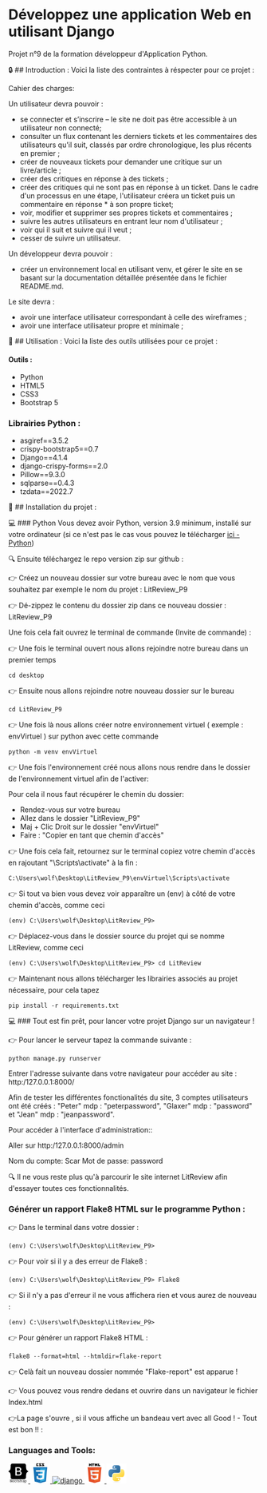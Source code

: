 # Développez une application Web en utilisant Django


Projet n°9 de la formation développeur d'Application Python.

:lock: ## Introduction : Voici la liste des contraintes à réspecter pour ce projet  :

Cahier des charges:

Un utilisateur devra pouvoir :

* se connecter et s’inscrire – le site ne doit pas être accessible à un utilisateur non connecté;
* consulter un flux contenant les derniers tickets et les commentaires des utilisateurs qu'il suit, classés par ordre chronologique, les plus récents en premier ;
* créer de nouveaux tickets pour demander une critique sur un livre/article ;
* créer des critiques en réponse à des tickets ;
* créer des critiques qui ne sont pas en réponse à un ticket. Dans le cadre d'un processus en une étape, l'utilisateur créera un ticket puis un commentaire en réponse * à son propre ticket;
* voir, modifier et supprimer ses propres tickets et commentaires ;
* suivre les autres utilisateurs en entrant leur nom d'utilisateur ;
* voir qui il suit et suivre qui il veut ;
* cesser de suivre un utilisateur.


Un développeur devra pouvoir :

* créer un environnement local en utilisant venv, et gérer le site en se basant sur la documentation détaillée présentée dans le fichier README.md.


Le site devra :

* avoir une interface utilisateur correspondant à celle des wireframes ;
* avoir une interface utilisateur propre et minimale ;


:pushpin: ## Utilisation : Voici la liste des outils utilisées pour ce projet :

#### Outils : 

* Python 
* HTML5
* CSS3
* Bootstrap 5

### Librairies Python :

* asgiref==3.5.2
* crispy-bootstrap5==0.7
* Django==4.1.4
* django-crispy-forms==2.0
* Pillow==9.3.0
* sqlparse==0.4.3
* tzdata==2022.7


:pushpin: ## Installation du projet : 



:computer: ### Python
Vous devez avoir Python, version 3.9 minimum, installé sur votre ordinateur (si ce n'est pas le cas vous pouvez le télécharger [ici - Python](https://www.python.org/downloads/))


:mag: Ensuite téléchargez le repo version zip sur github  :


:point_right: Créez un nouveau dossier sur votre bureau avec le nom que vous souhaitez par exemple le nom du projet : LitReview_P9



:point_right: Dé-zippez le contenu du dossier zip dans ce nouveau dossier : LitReview_P9




Une fois cela fait ouvrez le terminal de commande (Invite de commande) :



:point_right: Une fois le terminal ouvert nous allons rejoindre notre bureau dans un premier temps
```
cd desktop
```
:point_right: Ensuite nous allons rejoindre notre nouveau dossier sur le bureau
```
cd LitReview_P9
```
:point_right: Une fois là nous allons créer notre environnement virtuel ( exemple : envVirtuel ) sur python avec cette commande
```
python -m venv envVirtuel
```
:point_right: Une fois l'environnement créé nous allons nous rendre dans le dossier de l'environnement virtuel afin de l'activer:


Pour cela il nous faut récupérer le chemin du dossier:


* Rendez-vous sur votre bureau
* Allez dans le dossier "LitReview_P9"
* Maj + Clic Droit sur le dossier "envVirtuel"
* Faire : "Copier en tant que chemin d'accès"



:point_right: Une fois cela fait, retournez sur le terminal copiez votre chemin d'accès en rajoutant "\Scripts\activate" à la fin :
```
C:\Users\wolf\Desktop\LitReview_P9\envVirtuel\Scripts\activate
```
:point_right: Si tout va bien vous devez voir apparaître un (env) à côté de votre chemin d'accès, comme ceci
```
(env) C:\Users\wolf\Desktop\LitReview_P9>
```
:point_right: Déplacez-vous dans le dossier source du projet qui se nomme LitReview, comme ceci
```
(env) C:\Users\wolf\Desktop\LitReview_P9> cd LitReview
```
:point_right: Maintenant nous allons télécharger les librairies associés au projet nécessaire, pour cela tapez
```
pip install -r requirements.txt
```


:computer: ### Tout est fin prêt, pour lancer votre projet Django sur un navigateur !



:point_right: Pour lancer le serveur tapez la commande suivante :
```
python manage.py runserver
```

Entrer l'adresse suivante dans votre navigateur pour accéder au site : http:/127.0.0.1:8000/

Afin de tester les différentes fonctionalités du site, 3 comptes utilisateurs ont été créés : "Peter" mdp : "peterpassword", "Glaxer" mdp : "password" et "Jean" mdp : "jeanpassword".

Pour accéder à l'interface d'administration::

Aller sur http:/127.0.0.1:8000/admin

Nom du compte: Scar
Mot de passe: password

:mag: Il ne vous reste plus qu'à parcourir le site internet LitReview afin d'essayer toutes ces fonctionnalités.



### Générer un rapport Flake8 HTML sur le programme Python :

:point_right: Dans le terminal dans votre dossier :
```
(env) C:\Users\wolf\Desktop\LitReview_P9>
```

:point_right: Pour voir si il y a des erreur de Flake8 :
```
(env) C:\Users\wolf\Desktop\LitReview_P9> Flake8
```

:point_right: Si il n'y a pas d'erreur il ne vous affichera rien et vous aurez de nouveau :
```
(env) C:\Users\wolf\Desktop\LitReview_P9> 
```

:point_right: Pour générer un rapport Flake8 HTML :
```
flake8 --format=html --htmldir=flake-report
```
:point_right: Celà fait un nouveau dossier nommée "Flake-report" est apparue !

:point_right: Vous pouvez vous rendre dedans et ouvrire dans un navigateur le fichier Index.html 

:point_right:La page s'ouvre , si il vous affiche un bandeau vert avec all Good !  - Tout est bon !!  :

<h3 align="left">Languages and Tools:</h3>
<p align="left"> <a href="https://getbootstrap.com" target="_blank" rel="noreferrer"> <img src="https://raw.githubusercontent.com/devicons/devicon/master/icons/bootstrap/bootstrap-plain-wordmark.svg" alt="bootstrap" width="40" height="40"/> </a> <a href="https://www.w3schools.com/css/" target="_blank" rel="noreferrer"> <img src="https://raw.githubusercontent.com/devicons/devicon/master/icons/css3/css3-original-wordmark.svg" alt="css3" width="40" height="40"/> </a> <a href="https://www.djangoproject.com/" target="_blank" rel="noreferrer"> <img src="https://cdn.worldvectorlogo.com/logos/django.svg" alt="django" width="40" height="40"/> </a> <a href="https://www.w3.org/html/" target="_blank" rel="noreferrer"> <img src="https://raw.githubusercontent.com/devicons/devicon/master/icons/html5/html5-original-wordmark.svg" alt="html5" width="40" height="40"/> </a> <a href="https://www.python.org" target="_blank" rel="noreferrer"> <img src="https://raw.githubusercontent.com/devicons/devicon/master/icons/python/python-original.svg" alt="python" width="40" height="40"/> </a> </p>




